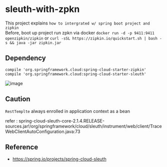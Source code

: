 # sleuth-with-zpkn
This project explains `how to intergrated w/ spring boot project and zipkin`  
Before, boot up project run zpkn via docker `docker run -d -p 9411:9411 openzipkin/zipkin` or `curl -sSL https://zipkin.io/quickstart.sh | bash -s && java -jar zipkin.jar`

## Dependency
```
compile 'org.springframework.cloud:spring-cloud-starter-zipkin'
compile 'org.springframework.cloud:spring-cloud-starter-sleuth'
```

![image](https://user-images.githubusercontent.com/15953163/86604422-518d0f80-bfe0-11ea-8def-f2d56f698522.png)

## Caution
`RestTemplte` always enrolled in application context as a bean
    
refer : spring-cloud-sleuth-core-2.1.4.RELEASE-sources.jar!/org/springframework/cloud/sleuth/instrument/web/client/TraceWebClientAutoConfiguration.java:73
## Reference  
- https://spring.io/projects/spring-cloud-sleuth
